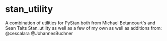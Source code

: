# stan_utility
A combination of utilities for PyStan both from Michael Betancourt's and Sean Talts Stan_utility as well as a few of my own as well as additions from:
@cescalara
@JohannesBuchner
